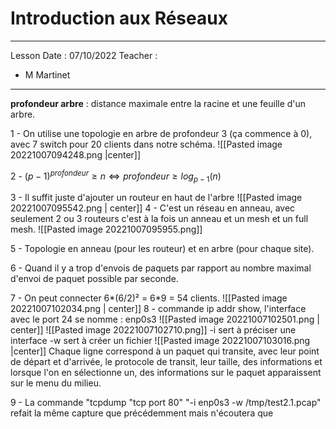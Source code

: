 # Introduction aux Réseaux
---
Lesson Date : 07/10/2022
Teacher :
- M Martinet
---
**profondeur arbre** : distance maximale entre la racine et une feuille d'un arbre.

1 - On utilise une topologie en arbre de profondeur 3 (ça commence à 0), avec 7 switch pour 20 clients dans notre schéma.
![[Pasted image 20221007094248.png |center]]

2 - $(p-1)^{profondeur}\geq n \Leftrightarrow profondeur \geq log_{p-1}(n)$ 

3 - Il suffit juste d'ajouter un routeur en haut de l'arbre
![[Pasted image 20221007095542.png | center]]
4 - C'est un réseau en anneau, avec seulement 2 ou 3 routeurs c'est à la fois un anneau et un mesh et un full mesh.
![[Pasted image 20221007095955.png]]

5 - Topologie en anneau (pour les routeur) et en arbre (pour chaque site).

6 - Quand il y a trop d'envois de paquets par rapport au nombre maximal d'envoi de paquet possible par seconde.

7 - On peut connecter 6*(6/2)² = 6\*9 = 54 clients.
![[Pasted image 20221007102034.png | center]]
8 - commande ip addr show, l'interface avec le port 24 se nomme : enp0s3
![[Pasted image 20221007102501.png | center]]
![[Pasted image 20221007102710.png]]
\-i sert à préciser une interface
\-w sert à créer un fichier
![[Pasted image 20221007103016.png |center]]
Chaque ligne correspond à un paquet qui transite, avec leur point de départ et d'arrivée, le protocole de transit, leur taille, des informations et lorsque l'on en sélectionne un, des informations sur le paquet apparaissent sur le menu du milieu.

9 - La commande "tcpdump "tcp port 80" "-i enp0s3 -w /tmp/test2.1.pcap" refait la même capture que précédemment mais n'écoutera que 